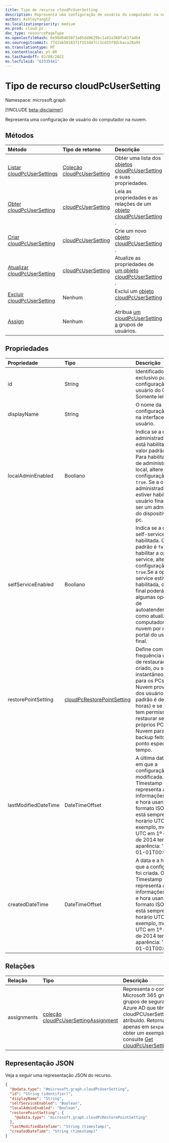 ```yaml
---
title: Tipo de recurso cloudPcUserSetting
description: Representa uma configuração de usuário do computador na nuvem
author: AshleyYangSZ
ms.localizationpriority: medium
ms.prod: cloud-pc
doc_type: resourcePageType
ms.openlocfilehash: 6e98d64650f3a05dd0629bc1a92a388fa637ad64
ms.sourcegitcommit: 77d2ab5018371f153d47cc1cd25f9dcbaca28a95
ms.translationtype: MT
ms.contentlocale: pt-BR
ms.lasthandoff: 03/08/2022
ms.locfileid: "63335441"
---
```

# <a name="cloudpcusersetting-resource-type"></a>Tipo de recurso cloudPcUserSetting

Namespace: microsoft.graph

[!INCLUDE [beta-disclaimer](../../includes/beta-disclaimer.md)]

Representa uma configuração de usuário do computador na nuvem.

## <a name="methods"></a>Métodos
|Método|Tipo de retorno|Descrição|
|:---|:---|:---|
|[Listar cloudPcUserSettings](../api/virtualendpoint-list-usersettings.md)|[Coleção cloudPcUserSetting](../resources/cloudpcusersetting.md)|Obter uma lista dos [objetos cloudPcUserSetting](../resources/cloudpcusersetting.md) e suas propriedades.|
|[Obter cloudPcUserSetting](../api/cloudpcusersetting-get.md)|[cloudPcUserSetting](../resources/cloudpcusersetting.md)|Leia as propriedades e as relações de um [objeto cloudPcUserSetting](../resources/cloudpcusersetting.md) .|
|[Criar cloudPcUserSetting](../api/virtualendpoint-post-usersettings.md)|[cloudPcUserSetting](../resources/cloudpcusersetting.md)|Crie um novo [objeto cloudPcUserSetting](../resources/cloudpcusersetting.md) .|
|[Atualizar cloudPcUserSetting](../api/cloudpcusersetting-update.md)|[cloudPcUserSetting](../resources/cloudpcusersetting.md)|Atualize as propriedades de [um objeto cloudPcUserSetting](../resources/cloudpcusersetting.md) .|
|[Excluir cloudPcUserSetting](../api/cloudpcusersetting-delete.md)|Nenhum|Exclui um [objeto cloudPcUserSetting](../resources/cloudpcusersetting.md) .|
|[Assign](../api/cloudpcusersetting-assign.md)|Nenhum|Atribua [um cloudPcUserSetting a](../resources/cloudpcusersetting.md) grupos de usuários.|

## <a name="properties"></a>Propriedades
|Propriedade|Tipo|Descrição|
|:---|:---|:---|
|id|String|Identificador exclusivo para a configuração do usuário do Cloud PC. Somente leitura.|
|displayName|String|O nome da configuração exibido na interface do usuário. |
|localAdminEnabled|Booliano|Indica se a opção de administrador local está habilitada. O valor padrão é `false`. Para habilitar a opção de administrador local, altere a configuração para `true`. Se a opção de administrador local estiver habilitada, o usuário final poderá ser um administrador do dispositivo cloud pc. |
|selfServiceEnabled|Booliano|Indica se a opção self-service está habilitada. O valor padrão é `false`. Para habilitar a opção self-service, altere a configuração para `true`.Se a opção self-service estiver habilitada, o usuário final poderá executar algumas operações de autoatendenciamento, como atualizar o computador na nuvem por meio do portal do usuário final.|
|restorePointSetting|[cloudPcRestorePointSetting](../resources/cloudpcrestorepointsetting.md)|Define com que frequência um ponto de restauração é criado, ou seja, um instantâneo é feito) para os PCs de Nuvem provisionados dos usuários (o padrão é de 12 horas) e se o usuário tem permissão para restaurar seus próprios PCs de Nuvem para um backup feito em um ponto específico no tempo.|
|lastModifiedDateTime|DateTimeOffset|A última data e hora em que a configuração foi modificada. O tipo Timestamp representa as informações de data e hora usando o formato ISO 8601 e está sempre em horário UTC. Por exemplo, meia-noite UTC em 1º de janeiro de 2014 tem esta aparência: '2014-01-01T00:00:00Z'. |
|createdDateTime|DateTimeOffset|A data e a hora em que a configuração foi criada. O tipo Timestamp representa as informações de data e hora usando o formato ISO 8601 e está sempre em horário UTC. Por exemplo, meia-noite UTC em 1º de janeiro de 2014 tem esta aparência: '2014-01-01T00:00:00Z'. |

## <a name="relationships"></a>Relações
|Relação|Tipo|Descrição|
|:---|:---|:---|
|assignments|[coleção cloudPcUserSettingAssignment](../resources/cloudpcusersettingassignment.md)|Representa o conjunto de Microsoft 365 grupos e grupos de segurança no Azure AD que têm cloudPCUserSetting atribuído. Retornado apenas em `$expand`. Para obter um exemplo, consulte [Get cloudPcUserSettingample](../api/cloudpcusersetting-get.md).|

## <a name="json-representation"></a>Representação JSON
Veja a seguir uma representação JSON do recurso.
<!-- {
  "blockType": "resource",
  "keyProperty": "id",
  "@odata.type": "microsoft.graph.cloudPcUserSetting",
  "openType": false
}
-->
``` json
{
  "@odata.type": "#microsoft.graph.cloudPcUserSetting",
  "id": "String (identifier)",
  "displayName": "String",
  "selfServiceEnabled": "Boolean",
  "localAdminEnabled": "Boolean",
  "restorePointSetting": {
    "@odata.type": "microsoft.graph.cloudPcRestorePointSetting"
  },
  "lastModifiedDateTime": "String (timestamp)",
  "createdDateTime": "String (timestamp)"
}
```
